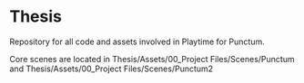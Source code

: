 # Thesis
 Repository for all code and assets involved in Playtime for Punctum.
 
 Core scenes are located in 
 Thesis/Assets/00_Project Files/Scenes/Punctum
and
 Thesis/Assets/00_Project Files/Scenes/Punctum2
